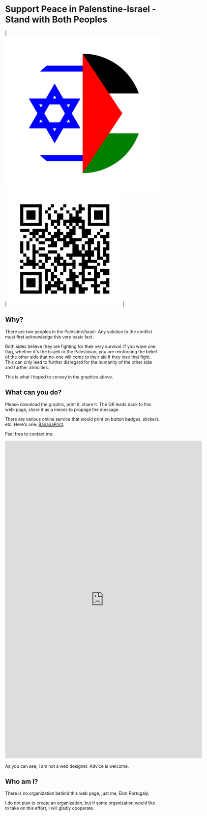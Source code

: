 # Support Peace in Palenstine-Israel - Stand with Both Peoples

| ![Support Peace Button](button.svg) |  ![QR to Self](qr-to-self.png) |

## Why?

There are two peoples in the Palestine/Israel.  Any solution to the conflict must first acknowledge this very basic fact.

Both sides believe they are fighting for their very survival.  If you wave one flag, whether it's the Israeli or the Palestinian, you are reinforcing the belief of the other side that no-one will come to their aid if they lose that fight.  This can only lead to further disregard for the humanity of the other side and further atrocities.

This is what I hoped to convey in the graphics above.

## What can you do?

Please download the graphic, print it, share it.  The QR leads back to this web-page, share it as a means to propage the message.

There are various online service that would print on button badges, stickers, etc.  Here's one: [BananaPrint](https://www.banana-print.co.uk/button-badges/).

Feel free to contact me:

<iframe src="https://docs.google.com/forms/d/e/1FAIpQLSeYX5rmX3K-P-uDJJELuiWgha62kJdZhr7Fd6J9S8D9omRJmQ/viewform?embedded=true" width="640" height="1031" frameborder="0" marginheight="0" marginwidth="0">Loading…</iframe>

As you can see, I am not a web designer.  Advice is welcome.

## Who am I?

There is no organization behind this web page, just me, Elon Portugaly.

I do not plan to create an organization, but if some organization would like to take on this effort, I will gladly cooperate.
